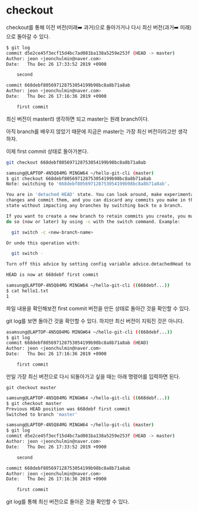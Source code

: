 # checkout

checkout를 통해 이전 버전(미래:arrow_right: 과거)으로 돌아가거나 다시 최신 버전(과거:arrow_right: 미래)으로 돌아갈 수 있다.

```bash
$ git log
commit d5e2ce45f3ecf15d4bc7ad081ba138a5259e253f (HEAD -> master)
Author: jeon <jeonchulmin@naver.com>
Date:   Thu Dec 26 17:33:52 2019 +0900

    second

commit 668debf805697128753054199b98bc8a8b71a8ab
Author: jeon <jeonchulmin@naver.com>
Date:   Thu Dec 26 17:16:36 2019 +0900

    first commit

```

최신 버전이 master라 생각하면 되고 master는 원래 branch이다. 

아직 branch를 배우지 않았기 때문에 지금은 master는 가장 최신 버전이라고만 생각하자.

이제 first commit 상태로 돌아가본다.

```bash
git checkout 668debf805697128753054199b98bc8a8b71a8ab
```



```bash
samsung@LAPTOP-4N5Q84MG MINGW64 ~/hello-git-cli (master)
$ git checkout 668debf805697128753054199b98bc8a8b71a8ab
Note: switching to '668debf805697128753054199b98bc8a8b71a8ab'.

You are in 'detached HEAD' state. You can look around, make experimental
changes and commit them, and you can discard any commits you make in this
state without impacting any branches by switching back to a branch.

If you want to create a new branch to retain commits you create, you may
do so (now or later) by using -c with the switch command. Example:

  git switch -c <new-branch-name>

Or undo this operation with:

  git switch -

Turn off this advice by setting config variable advice.detachedHead to false

HEAD is now at 668debf first commit

samsung@LAPTOP-4N5Q84MG MINGW64 ~/hello-git-cli ((668debf...))
$ cat hello1.txt
1
```

파일 내용을 확인해보전 first commit 버전을 만든 상태로 돌아간 것을 확인할 수 있다.

git log를 보면 돌아간 것을 확인할 수 있다. 하지만 최신 버전이 지워진 것은 아니다.

```bash
asamsung@LAPTOP-4N5Q84MG MINGW64 ~/hello-git-cli ((668debf...))
$ git log
commit 668debf805697128753054199b98bc8a8b71a8ab (HEAD)
Author: jeon <jeonchulmin@naver.com>
Date:   Thu Dec 26 17:16:36 2019 +0900

    first commit
```

만일 가장 최신 버전으로 다시 되돌아가고 싶을 때는 아래 명령어를 입력하면 된다.

```
git checkout master
```



```bash
samsung@LAPTOP-4N5Q84MG MINGW64 ~/hello-git-cli ((668debf...))
$ git checkout master
Previous HEAD position was 668debf first commit
Switched to branch 'master'

samsung@LAPTOP-4N5Q84MG MINGW64 ~/hello-git-cli (master)
$ git log
commit d5e2ce45f3ecf15d4bc7ad081ba138a5259e253f (HEAD -> master)
Author: jeon <jeonchulmin@naver.com>
Date:   Thu Dec 26 17:33:52 2019 +0900

    second

commit 668debf805697128753054199b98bc8a8b71a8ab
Author: jeon <jeonchulmin@naver.com>
Date:   Thu Dec 26 17:16:36 2019 +0900

    first commit

```

git log를 통해 최신 버전으로 돌아온 것을 확인할 수 있다.